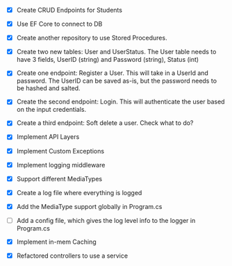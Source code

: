 - [x] Create CRUD Endpoints for Students
- [x] Use EF Core to connect to DB
- [x] Create another repository to use Stored Procedures.

- [x] Create two new tables: User and UserStatus. The User table needs to have 3 fields, UserID (string) and Password (string), Status (int)
- [x] Create one endpoint: Register a User. This will take in a UserId and password. The UserID can be saved as-is, but the password needs to be hashed and salted.
- [x] Create the second endpoint: Login. This will authenticate the user based on the input credentials.
- [x] Create a third endpoint: Soft delete a user. Check what to do?

- [x] Implement API Layers
- [x] Implement Custom Exceptions
- [x] Implement logging middleware
- [x] Support different MediaTypes

- [x] Create a log file where everything is logged
- [x] Add the MediaType support globally in Program.cs

- [ ] Add a config file, which gives the log level info to the logger in Program.cs
- [x] Implement in-mem Caching
- [x] Refactored controllers to use a service

